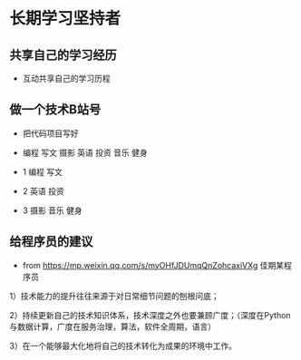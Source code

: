 # 长期学习坚持者

## 共享自己的学习经历

- 互动共享自己的学习历程

## 做一个技术B站号

- 把代码项目写好

- 编程 写文 摄影 英语 投资 音乐 健身

- 1 编程 写文
- 2 英语 投资 
- 3 摄影 音乐 健身

## 给程序员的建议

- from https://mp.weixin.qq.com/s/myOHfJDUmqQnZohcaxiVXg 佳期某程序员

1）技术能力的提升往往来源于对日常细节问题的刨根问底；

2）持续更新自己的技术知识体系，技术深度之外也要兼顾广度；（深度在Python与数据计算，广度在服务治理，算法，软件全周期，语言）

3）在一个能够最大化地将自己的技术转化为成果的环境中工作。